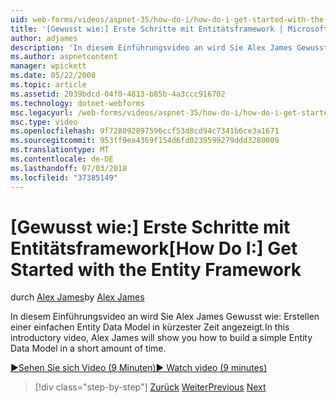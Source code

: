 ```yaml
---
uid: web-forms/videos/aspnet-35/how-do-i/how-do-i-get-started-with-the-entity-framework
title: '[Gewusst wie:] Erste Schritte mit Entitätsframework | Microsoft-Dokumentation'
author: adjames
description: 'In diesem Einführungsvideo an wird Sie Alex James Gewusst wie: Erstellen einer einfachen Entity Data Model in kürzester Zeit angezeigt.'
ms.author: aspnetcontent
manager: wpickett
ms.date: 05/22/2008
ms.topic: article
ms.assetid: 2039bdcd-04f0-4813-b85b-4a3ccc916702
ms.technology: dotnet-webforms
msc.legacyurl: /web-forms/videos/aspnet-35/how-do-i/how-do-i-get-started-with-the-entity-framework
msc.type: video
ms.openlocfilehash: 9f728092897596ccf53d8cd94c7341b6ce3a1671
ms.sourcegitcommit: 953ff9ea4369f154d6fd0239599279ddd3280009
ms.translationtype: MT
ms.contentlocale: de-DE
ms.lasthandoff: 07/03/2018
ms.locfileid: "37385149"
---
```

<a name="how-do-i-get-started-with-the-entity-framework"></a><span data-ttu-id="72d18-103">[Gewusst wie:] Erste Schritte mit Entitätsframework</span><span class="sxs-lookup"><span data-stu-id="72d18-103">[How Do I:] Get Started with the Entity Framework</span></span>
====================
<span data-ttu-id="72d18-104">durch [Alex James](https://github.com/adjames)</span><span class="sxs-lookup"><span data-stu-id="72d18-104">by [Alex James](https://github.com/adjames)</span></span>

<span data-ttu-id="72d18-105">In diesem Einführungsvideo an wird Sie Alex James Gewusst wie: Erstellen einer einfachen Entity Data Model in kürzester Zeit angezeigt.</span><span class="sxs-lookup"><span data-stu-id="72d18-105">In this introductory video, Alex James will show you how to build a simple Entity Data Model in a short amount of time.</span></span>

[<span data-ttu-id="72d18-106">&#9654;Sehen Sie sich Video (9 Minuten)</span><span class="sxs-lookup"><span data-stu-id="72d18-106">&#9654; Watch video (9 minutes)</span></span>](https://channel9.msdn.com/Blogs/ASP-NET-Site-Videos/how-do-i-get-started-with-the-entity-framework)

> [!div class="step-by-step"]
> <span data-ttu-id="72d18-107">[Zurück](how-do-i-converting-a-net-20-windows-forms-application-to-net-35.md)
> [Weiter](how-do-i-use-the-new-entity-data-source.md)</span><span class="sxs-lookup"><span data-stu-id="72d18-107">[Previous](how-do-i-converting-a-net-20-windows-forms-application-to-net-35.md)
[Next](how-do-i-use-the-new-entity-data-source.md)</span></span>
